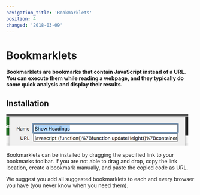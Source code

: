 ```yaml
---
navigation_title: 'Bookmarklets'
position: 4
changed: '2018-03-09'
---
```


# Bookmarklets

**Bookmarklets are bookmarks that contain JavaScript instead of a URL. You can execute them while reading a webpage, and they typically do some quick analysis and display their results.**

## Installation

![A bookmark and its JavaScript content](_media/a-bookmark-and-its-javascript-content.png)

Bookmarklets can be installed by dragging the specified link to your bookmarks toolbar. If you are not able to drag and drop, copy the link location, create a bookmark manually, and paste the copied code as URL.

We suggest you add all suggested bookmarklets to each and every browser you have (you never know when you need them).
